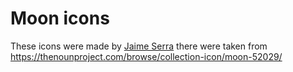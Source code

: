 # Moon icons

These icons were made by [Jaime Serra](https://thenounproject.com/creator/jbserra/) there were taken from https://thenounproject.com/browse/collection-icon/moon-52029/
